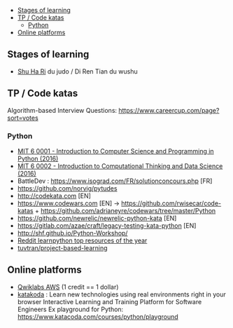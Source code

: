 <!-- To update this Table Of Contents:
    markdown-toc --indent "    " --maxdepth 3 -i Teaching.md
-->

<!-- toc -->

- [Stages of learning](#stages-of-learning)
- [TP / Code katas](#tp--code-katas)
    * [Python](#python)
- [Online platforms](#online-platforms)

<!-- tocstop -->

## Stages of learning
- [Shu Ha Ri](https://en.wikipedia.org/wiki/Shuhari) du judo / Di Ren Tian du wushu

## TP / Code katas
Algorithm-based Interview Questions: https://www.careercup.com/page?sort=votes

### Python
- [MIT 6 0001 - Introduction to Computer Science and Programming in Python (2016)](https://ocw.mit.edu/courses/electrical-engineering-and-computer-science/6-0001-introduction-to-computer-science-and-programming-in-python-fall-2016/)
- [MIT 6 0002 - Introduction to Computational Thinking and Data Science (2016)](https://ocw.mit.edu/courses/electrical-engineering-and-computer-science/6-0002-introduction-to-computational-thinking-and-data-science-fall-2016/)
- BattleDev : https://www.isograd.com/FR/solutionconcours.php [FR]
- https://github.com/norvig/pytudes
- http://codekata.com [EN]
- https://www.codewars.com [EN] -> https://github.com/rwisecar/code-katas + https://github.com/adrianeyre/codewars/tree/master/Python
- https://github.com/newrelic/newrelic-python-kata [EN]
- https://gitlab.com/azae/craft/legacy-testing-kata-python [EN]
- http://shf.github.io/Python-Workshop/
- [Reddit learnpython top resources of the year](https://www.reddit.com/r/learnpython/top/?t=year)
- [tuvtran/project-based-learning](https://github.com/tuvtran/project-based-learning/blob/master/README.md#python)

## Online platforms
- [Qwiklabs AWS](https://run.qwiklab.com/catalog?cloud=AWS) (1 credit == 1 dollar)
- [katakoda](https://katacoda.com) : Learn new technologies using real environments right in your browser
Interactive Learning and Training Platform for Software Engineers
Ex playground for Python: https://www.katacoda.com/courses/python/playground
